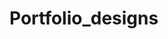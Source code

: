 # Portfolio_designs
<a href="pdfs/SVR-designs.pdf" class="image fit"><img src="images/SVR-designs.jpg" alt=""></a>

